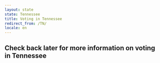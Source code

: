 ```yaml
---
layout: state
state: Tennessee
title: Voting in Tennessee
redirect_from: /TN/
locale: en
---
```


## Check back later for more information on voting in Tennessee
